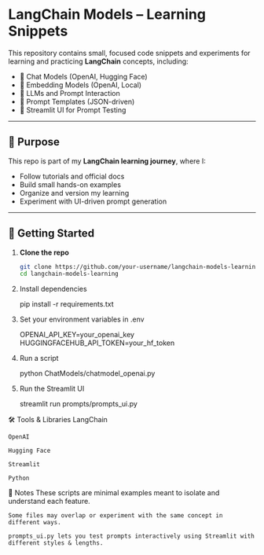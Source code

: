 # LangChain Models – Learning Snippets

This repository contains small, focused code snippets and experiments for learning and practicing **LangChain** concepts, including:

- 🔹 Chat Models (OpenAI, Hugging Face)  
- 🔹 Embedding Models (OpenAI, Local)  
- 🔹 LLMs and Prompt Interaction  
- 🔹 Prompt Templates (JSON-driven)  
- 🔹 Streamlit UI for Prompt Testing  

---

## 🧠 Purpose

This repo is part of my **LangChain learning journey**, where I:

- Follow tutorials and official docs  
- Build small hands-on examples  
- Organize and version my learning  
- Experiment with UI-driven prompt generation  

---

## 🚀 Getting Started

1. **Clone the repo**
   ```bash
   git clone https://github.com/your-username/langchain-models-learning.git
   cd langchain-models-learning

2. Install dependencies

    pip install -r requirements.txt

3. Set your environment variables in .env

    OPENAI_API_KEY=your_openai_key
    HUGGINGFACEHUB_API_TOKEN=your_hf_token

4. Run a script

    python ChatModels/chatmodel_openai.py

5. Run the Streamlit UI

    streamlit run prompts/prompts_ui.py


🛠 Tools & Libraries
    LangChain

    OpenAI

    Hugging Face

    Streamlit

    Python

📌 Notes
    These scripts are minimal examples meant to isolate and understand each feature.

    Some files may overlap or experiment with the same concept in different ways.

    prompts_ui.py lets you test prompts interactively using Streamlit with different styles & lengths.